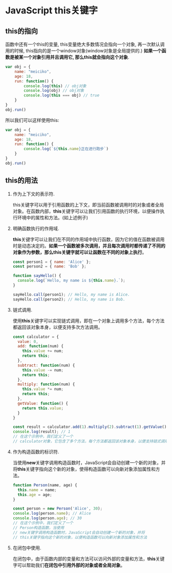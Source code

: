 # **JavaScript this关键字**

## this的指向

函数中还有一个this的变量, this变量绝大多数情况会指向一个对象, 再一次默认调用的时候,  this指向的是一个window对象(window对象是全局提供的.) **如果一个函数是被某一个对象引用并且调用它, 那么this就会指向这个对象**.

```JavaScript
var obj = {
    name: "meiciko",
    age: 18,
    run: function() {
        console.log(this) // obj对象
        console.log(obj) // obj对象
        console.log(this === obj) // true
    }
}
obj.run()
```

所以我们可以这样使用this:

```JavaScript
var obj = {
    name: "meiciko",
    age: 18,
    run: function() {
        console.log(`${this.name}正在进行跑步`)
    }
}
obj.run()
```

## this的用法

1. 作为上下文的表示符.

   this关键字可以用于引用函数的上下文，即当前函数被调用时的对象或者全局对象。在函数内部，**this**关键字可以让我们引用函数的执行环境，以便操作执行环境中的属性和方法。(如上述例子)

2. 明确函数执行的作用域.

   **this**关键字可以让我们在不同的作用域中执行函数，因为它的值在函数被调用时是动态决定的。**如果一个函数被多次调用，并且每次调用时都传递了不同的对象作为参数，那么this关键字就可以让函数在不同的对象上执行**。

   ```JavaScript
   const person1 = { name: 'Alice' };
   const person2 = { name: 'Bob' };
   
   function sayHello() {
     console.log(`Hello, my name is ${this.name}.`);
   }
   
   sayHello.call(person1); // Hello, my name is Alice.
   sayHello.call(person2); // Hello, my name is Bob.
   ```

3. 链式调用.

   使用**this**关键字可以实现链式调用，即在一个对象上调用多个方法，每个方法都返回该对象本身，以便支持多次方法调用。

   ```JavaScript
   const calculator = {
     value: 0,
     add: function(num) {
       this.value += num;
       return this;
     },
     subtract: function(num) {
       this.value -= num;
       return this;
     },
     multiply: function(num) {
       this.value *= num;
       return this;
     },
     getValue: function() {
       return this.value;
     }
   }
   
   const result = calculator.add(1).multiply(2).subtract(1).getValue();
   console.log(result); // 1
   // 在这个示例中，我们定义了一个
   // calculator对象，它包含了多个方法，每个方法都返回该对象本身，以便支持链式调用。
   ```

4. 作为构造函数的标识符.

   当使用**new**关键字调用构造函数时，JavaScript会自动创建一个新的对象，并将**this**关键字指向这个新的对象，使得构造函数可以向新对象添加属性和方法。

   ```JavaScript
   function Person(name, age) {
     this.name = name;
     this.age = age;
   }
   
   const person = new Person('Alice', 30);
   console.log(person.name); // Alice
   console.log(person.age); // 30
   // 在这个示例中，我们定义了一个
   // Person构造函数，当使用
   // new关键字调用构造函数时，JavaScript会自动创建一个新的对象，并将
   // this关键字指向这个新的对象，以便构造函数可以向新对象添加属性和方法
   ```

5. 在闭包中使用.

   在闭包中，由于函数内部的变量和方法可以访问外部的变量和方法，**this**关键字可以帮助我们**在闭包中引用外部的对象或者全局对象**。